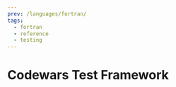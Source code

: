 ```yaml
---
prev: /languages/fortran/
tags:
  - fortran
  - reference
  - testing
---
```


# Codewars Test Framework

<!--
TODO: Finish this reference
TODO: Add tutorial and link to it
TODO: Add any recipes and link to them
-->
